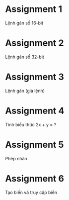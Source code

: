 # Assignment 1
Lệnh gán số 16-bit
# Assignment 2
Lệnh gán số 32-bit
# Assignment 3
Lệnh gán (giả lệnh)
# Assignment 4
Tính biểu thức 2x + y = ?
# Assignment 5
Phép nhân
# Assignment 6
Tạo biến và truy cập biến
